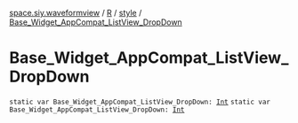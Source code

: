 [space.siy.waveformview](../../index.md) / [R](../index.md) / [style](index.md) / [Base_Widget_AppCompat_ListView_DropDown](./-base_-widget_-app-compat_-list-view_-drop-down.md)

# Base_Widget_AppCompat_ListView_DropDown

`static var Base_Widget_AppCompat_ListView_DropDown: `[`Int`](https://kotlinlang.org/api/latest/jvm/stdlib/kotlin/-int/index.html)
`static var Base_Widget_AppCompat_ListView_DropDown: `[`Int`](https://kotlinlang.org/api/latest/jvm/stdlib/kotlin/-int/index.html)